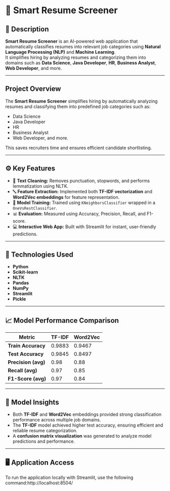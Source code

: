 # 🧠 Smart Resume Screener

## 📄 Description
**Smart Resume Screener** is an AI-powered web application that automatically classifies resumes into relevant job categories using **Natural Language Processing (NLP)** and **Machine Learning**.  
It simplifies hiring by analyzing resumes and categorizing them into domains such as **Data Science**, **Java Developer**, **HR**, **Business Analyst**, **Web Developer**, and more.

---
## Project Overview

The **Smart Resume Screener** simplifies hiring by automatically analyzing resumes and classifying them into predefined job categories such as:
- Data Science  
- Java Developer  
- HR  
- Business Analyst  
- Web Developer, and more.

This saves recruiters time and ensures efficient candidate shortlisting.

---
## ⚙️ Key Features
- 🧹 **Text Cleaning:** Removes punctuation, stopwords, and performs lemmatization using NLTK.  
- 🔤 **Feature Extraction:** Implemented both **TF-IDF vectorization** and **Word2Vec embeddings** for feature representation.  
- 🧠 **Model Training:** Trained using `KNeighborsClassifier` wrapped in a `OneVsRestClassifier`.  
- 📊 **Evaluation:** Measured using Accuracy, Precision, Recall, and F1-score.  
- 💻 **Interactive Web App:** Built with Streamlit for instant, user-friendly predictions.

---

## 🧰 Technologies Used
- **Python**
- **Scikit-learn**
- **NLTK**
- **Pandas**
- **NumPy**
- **Streamlit**
- **Pickle**

---

## 📈 Model Performance Comparison

| **Metric**        | **TF-IDF** | **Word2Vec** |
|--------------------|------------|--------------|
| **Train Accuracy** | 0.9883     | 0.9467       |
| **Test Accuracy**  | 0.9845     | 0.8497       |
| **Precision (avg)**| 0.98       | 0.88         |
| **Recall (avg)**   | 0.97       | 0.85         |
| **F1-Score (avg)** | 0.97       | 0.84         |

---

## 🧠 Model Insights
- Both **TF-IDF** and **Word2Vec** embeddings provided strong classification performance across multiple job domains.  
- The **TF-IDF** model achieved higher test accuracy, ensuring efficient and reliable resume categorization.  
- A **confusion matrix visualization** was generated to analyze model predictions and performance.

---

## 🖥️ Application Access
To run the application locally with Streamlit, use the following command:http://localhost:8504/



